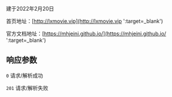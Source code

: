 建于2022年2月20日

首页地址：[http://lxmovie.vip](http://lxmovie.vip ':target=_blank')

官方文档地址：[https://mhjeini.github.io/](https://mhjeini.github.io/ ':target=_blank')

## 响应参数

`0` 请求/解析成功

`201` 请求/解析失败
